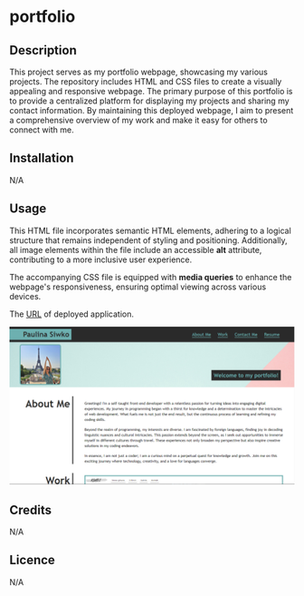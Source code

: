 # portfolio

## Description
This project serves as my portfolio webpage, showcasing my various projects. The repository includes HTML and CSS files to create a visually appealing and responsive webpage. The primary purpose of this portfolio is to provide a centralized platform for displaying my projects and sharing my contact information. By maintaining this deployed webpage, I aim to present a comprehensive overview of my work and make it easy for others to connect with me.

## Installation
N/A

## Usage
This HTML file incorporates semantic HTML elements, adhering to a logical structure that remains independent of styling and positioning. Additionally, all image elements within the file include an accessible **alt** attribute, contributing to a more inclusive user experience.

The accompanying CSS file is equipped with **media queries** to enhance the webpage's responsiveness, ensuring optimal viewing across various devices.

The [URL](https://paulinasiwko.github.io/portfolio/) of deployed application.

![A screenshot of the deployed application](./assets/images/portfolio-screenshot.png)

## Credits
N/A

## Licence 
N/A
